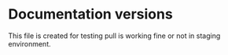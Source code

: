 # Documentation versions

This file is created for testing pull is working fine or not in staging environment.
